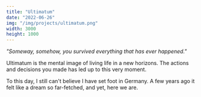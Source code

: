```yaml
---
title: "Ultimatum"
date: "2022-06-26"
img: "/img/projects/ultimatum.png"
width: 3000
height: 1000
---
```


_"Someway, somehow, you survived everything that has ever happened."_

Ultimatum is the mental image of living life in a new horizons. The actions and decisions you made has led up to this very moment.

To this day, I still can't believe I have set foot in Germany. A few years ago it felt like a dream so far-fetched, and yet, here we are.

